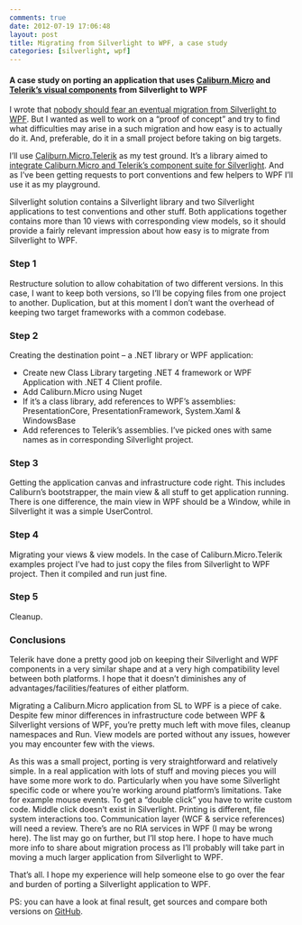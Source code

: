 ```yaml
---
comments: true
date: 2012-07-19 17:06:48
layout: post
title: Migrating from Silverlight to WPF, a case study
categories: [silverlight, wpf]
---
```


#### A case study on porting an application that uses [Caliburn.Micro](http://caliburnmicro.codeplex.com/) and [Telerik’s visual components](http://www.telerik.com/) from Silverlight to WPF

I wrote that [nobody should fear an eventual migration from Silverlight to WPF](http://blog.caraulean.com/2012/07/18/fearing-about-silverlights-future-dont/). But I wanted as well to work on a “proof of concept” and try to find what difficulties may arise in a such migration and how easy is to actually do it. And, preferable, do it in a small project before taking on big targets.

I’ll use [Caliburn.Micro.Telerik](https://github.com/vcaraulean/Caliburn.Micro.Telerik) as my test ground. It’s a library aimed to [integrate Caliburn.Micro and Telerik’s component suite for Silverlight](http://blog.caraulean.com/2011/06/05/integration-of-caliburn-micro-and-teleriks-silverlight-controls/). And as I’ve been getting requests to port conventions and few helpers to WPF I’ll use it as my playground.

Silverlight solution contains a Silverlight library and two Silverlight applications to test conventions and other stuff. Both applications together contains more than 10 views with corresponding view models, so it should provide a fairly relevant impression about how easy is to migrate from Silverlight to WPF.

### Step 1

Restructure solution to allow cohabitation of two different versions. In this case, I want to keep both versions, so I’ll be copying files from one project to another. Duplication, but at this moment I don’t want the overhead of keeping two target frameworks with a common codebase.

### Step 2

Creating the destination point – a .NET library or WPF application:

  * Create new Class Library targeting .NET 4 framework or WPF Application with .NET 4 Client profile.  
  * Add Caliburn.Micro using Nuget  
  * If it’s a class library, add references to WPF’s assemblies: PresentationCore, PresentationFramework, System.Xaml & WindowsBase  
  * Add references to Telerik’s assemblies. I’ve picked ones with same names as in corresponding Silverlight project. 

### Step 3 

Getting the application canvas and infrastructure code right. This includes Caliburn’s bootstrapper, the main view & all stuff to get application running. There is one difference, the main view in WPF should be a Window, while in Silverlight it was a simple UserControl.

### Step 4

Migrating your views & view models. In the case of Caliburn.Micro.Telerik examples project I’ve had to just copy the files from Silverlight to WPF project. Then it compiled and run just fine.

### Step 5

Cleanup. 

### Conclusions

Telerik have done a pretty good job on keeping their Silverlight and WPF components in a very similar shape and at a very high compatibility level between both platforms. I hope that it doesn’t diminishes any of advantages/facilities/features of either platform.

Migrating a Caliburn.Micro application from SL to WPF is a piece of cake. Despite few minor differences in infrastructure code between WPF & Silverlight versions of WPF, you’re pretty much left with move files, cleanup namespaces and Run. View models are ported without any issues, however you may encounter few with the views.

As this was a small project, porting is very straightforward and relatively simple. In a real application with lots of stuff and moving pieces you will have some more work to do. Particularly when you have some Silverlight specific code or where you’re working around platform’s limitations. Take for example mouse events. To get a “double click” you have to write custom code. Middle click doesn’t exist in Silverlight. Printing is different, file system interactions too. Communication layer (WCF & service references) will need a review. There’s are no RIA services in WPF (I may be wrong here). The list may go on further, but I’ll stop here. I hope to have much more info to share about migration process as I’ll probably will take part in moving a much larger application from Silverlight to WPF.

That’s all. I hope my experience will help someone else to go over the fear and burden of porting a Silverlight application to WPF.

PS: you can have a look at final result, get sources and compare both versions on [GitHub](http://github.com/vcaraulean/Caliburn.Micro.Telerik).

